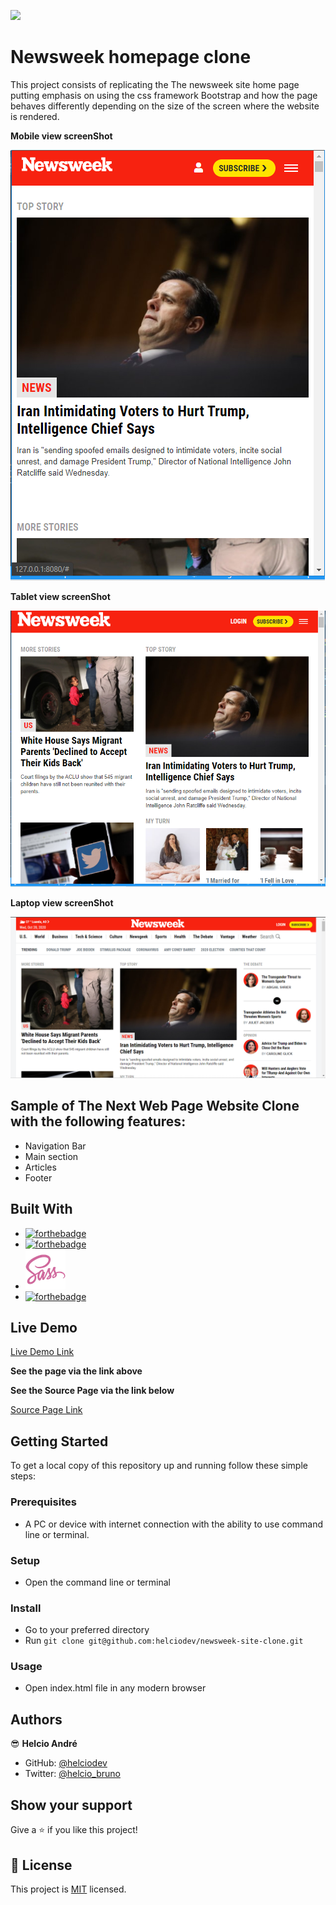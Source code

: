 ![](https://img.shields.io/badge/Microverse-blueviolet)


# Newsweek homepage clone
This project consists of replicating the The newsweek site home page putting emphasis on using the css framework Bootstrap and how the page behaves differently depending on the size of the screen where the website is rendered.

**Mobile view screenShot**

![moblie view](assets/images/mobile-view.png)

**Tablet view screenShot**

![tablet view](assets/images/tablet-view.png)

**Laptop view screenShot**

![desktop view](assets/images/desktop-view.png)

## Sample of The Next Web Page Website Clone with the following features:

- Navigation Bar
- Main section
- Articles
- Footer

## Built With

- [![forthebadge](https://forthebadge.com/images/badges/uses-html.svg)](https://forthebadge.com)
- [![forthebadge](https://forthebadge.com/images/badges/uses-css.svg)](https://forthebadge.com)
- ![desktop view](assets/images/sass.png)   
- [![forthebadge](https://forthebadge.com/images/badges/made-with-javascript.svg)](https://forthebadge.com)

## Live Demo

[Live Demo Link](https://helciodev.github.io/newsweek-site-clone/)

**See the page via the link above**

**See the Source Page via the link below**

[Source Page Link](https://newsweek.com/)

## Getting Started

To get a local copy of this repository up and running follow these simple steps:

### Prerequisites

- A PC or device with internet connection with the ability to use command line  or terminal.

### Setup

- Open the command line  or terminal

### Install

- Go to your preferred directory
- Run `git clone git@github.com:helciodev/newsweek-site-clone.git`

### Usage

- Open index.html file in any modern browser

## Authors

😎 **Helcio André**

- GitHub: [@helciodev](https://github.com/helciodev)
- Twitter: [@helcio_bruno](https://twitter.com/helcio_bruno)

## Show your support

Give a ⭐️ if you like this project!

## 📝 License

This project is [MIT](https://choosealicense.com/licenses/mit/) licensed.


